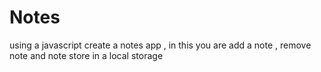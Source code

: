 # Notes
using a javascript create a notes app , in this you are add a note , remove note and note store in a local storage
